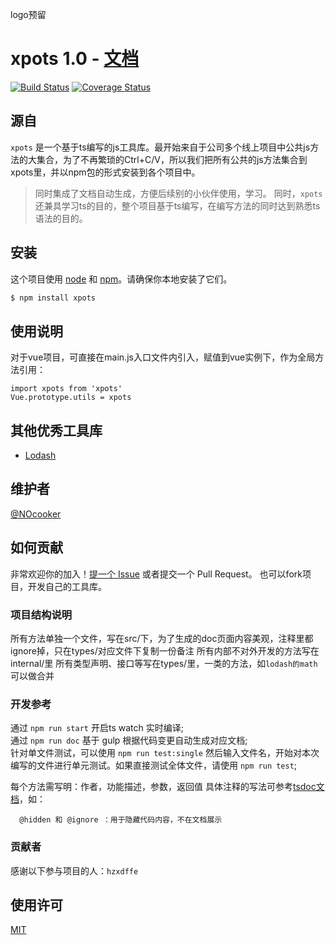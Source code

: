 logo预留

xpots 1.0  - [文档](https://nocooker.github.io/xpots/)
=========================
[![Build Status](https://www.travis-ci.org/NOcooker/xpots.svg?branch=master)](https://www.travis-ci.org/NOcooker/xpots) [![Coverage Status](https://coveralls.io/repos/github/NOcooker/xpots/badge.svg?branch=master)](https://coveralls.io/github/NOcooker/xpots?branch=master)

## 源自

`xpots` 是一个基于ts编写的js工具库。最开始来自于公司多个线上项目中公共js方法的大集合，为了不再繁琐的Ctrl+C/V，所以我们把所有公共的js方法集合到xpots里，并以npm包的形式安装到各个项目中。
> 同时集成了文档自动生成，方便后续别的小伙伴使用，学习。
> 同时，`xpots`还兼具学习ts的目的，整个项目基于ts编写，在编写方法的同时达到熟悉ts语法的目的。

## 安装

这个项目使用 [node](http://nodejs.org) 和 [npm](https://npmjs.com)。请确保你本地安装了它们。

```sh
$ npm install xpots
```

## 使用说明

对于vue项目，可直接在main.js入口文件内引入，赋值到vue实例下，作为全局方法引用：
```
import xpots from 'xpots'
Vue.prototype.utils = xpots
```

## 其他优秀工具库

- [Lodash](https://github.com/lodash/lodash)

## 维护者

[@NOcooker](https://github.com/NOcooker)

## 如何贡献

非常欢迎你的加入！[提一个 Issue](https://github.com/NOcooker/xpots/issues/new) 或者提交一个 Pull Request。
也可以fork项目，开发自己的工具库。

### 项目结构说明
所有方法单独一个文件，写在src/下，为了生成的doc页面内容美观，注释里都ignore掉，只在types/对应文件下复制一份备注
所有内部不对外开发的方法写在internal/里
所有类型声明、接口等写在types/里，一类的方法，如`lodash的math` 可以做合并

### 开发参考
通过 `npm run start` 开启ts watch 实时编译;  
通过 `npm run doc` 基于 gulp 根据代码变更自动生成对应文档;  
针对单文件测试，可以使用 `npm run test:single` 然后输入文件名，开始对本次编写的文件进行单元测试。如果直接测试全体文件，请使用 `npm run test`;  

每个方法需写明：作者，功能描述，参数，返回值
具体注释的写法可参考[tsdoc文档](https://typedoc.org/guides/doccomments/)，如：
```
  @hidden 和 @ignore ：用于隐藏代码内容，不在文档展示
```

### 贡献者

感谢以下参与项目的人：`hzxdffe`


## 使用许可

[MIT](LICENSE)

